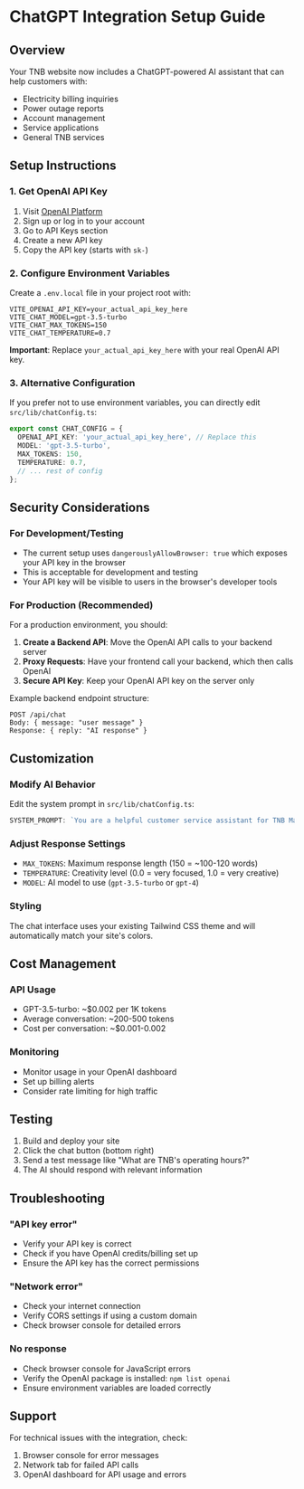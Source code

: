 # ChatGPT Integration Setup Guide

## Overview
Your TNB website now includes a ChatGPT-powered AI assistant that can help customers with:
- Electricity billing inquiries
- Power outage reports  
- Account management
- Service applications
- General TNB services

## Setup Instructions

### 1. Get OpenAI API Key
1. Visit [OpenAI Platform](https://platform.openai.com/)
2. Sign up or log in to your account
3. Go to API Keys section
4. Create a new API key
5. Copy the API key (starts with `sk-`)

### 2. Configure Environment Variables

Create a `.env.local` file in your project root with:

```env
VITE_OPENAI_API_KEY=your_actual_api_key_here
VITE_CHAT_MODEL=gpt-3.5-turbo
VITE_CHAT_MAX_TOKENS=150
VITE_CHAT_TEMPERATURE=0.7
```

**Important**: Replace `your_actual_api_key_here` with your real OpenAI API key.

### 3. Alternative Configuration
If you prefer not to use environment variables, you can directly edit `src/lib/chatConfig.ts`:

```typescript
export const CHAT_CONFIG = {
  OPENAI_API_KEY: 'your_actual_api_key_here', // Replace this
  MODEL: 'gpt-3.5-turbo',
  MAX_TOKENS: 150,
  TEMPERATURE: 0.7,
  // ... rest of config
};
```

## Security Considerations

### For Development/Testing
- The current setup uses `dangerouslyAllowBrowser: true` which exposes your API key in the browser
- This is acceptable for development and testing
- Your API key will be visible to users in the browser's developer tools

### For Production (Recommended)
For a production environment, you should:

1. **Create a Backend API**: Move the OpenAI API calls to your backend server
2. **Proxy Requests**: Have your frontend call your backend, which then calls OpenAI
3. **Secure API Key**: Keep your OpenAI API key on the server only

Example backend endpoint structure:
```
POST /api/chat
Body: { message: "user message" }
Response: { reply: "AI response" }
```

## Customization

### Modify AI Behavior
Edit the system prompt in `src/lib/chatConfig.ts`:

```typescript
SYSTEM_PROMPT: `You are a helpful customer service assistant for TNB Malaysia...`
```

### Adjust Response Settings
- `MAX_TOKENS`: Maximum response length (150 = ~100-120 words)
- `TEMPERATURE`: Creativity level (0.0 = very focused, 1.0 = very creative)
- `MODEL`: AI model to use (`gpt-3.5-turbo` or `gpt-4`)

### Styling
The chat interface uses your existing Tailwind CSS theme and will automatically match your site's colors.

## Cost Management

### API Usage
- GPT-3.5-turbo: ~$0.002 per 1K tokens
- Average conversation: ~200-500 tokens
- Cost per conversation: ~$0.001-0.002

### Monitoring
- Monitor usage in your OpenAI dashboard
- Set up billing alerts
- Consider rate limiting for high traffic

## Testing

1. Build and deploy your site
2. Click the chat button (bottom right)
3. Send a test message like "What are TNB's operating hours?"
4. The AI should respond with relevant information

## Troubleshooting

### "API key error"
- Verify your API key is correct
- Check if you have OpenAI credits/billing set up
- Ensure the API key has the correct permissions

### "Network error"
- Check your internet connection
- Verify CORS settings if using a custom domain
- Check browser console for detailed errors

### No response
- Check browser console for JavaScript errors
- Verify the OpenAI package is installed: `npm list openai`
- Ensure environment variables are loaded correctly

## Support
For technical issues with the integration, check:
1. Browser console for error messages
2. Network tab for failed API calls
3. OpenAI dashboard for API usage and errors